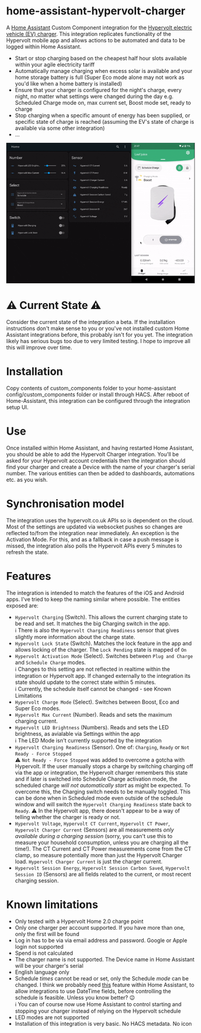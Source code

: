 # home-assistant-hypervolt-charger
A [Home Assistant](https://www.home-assistant.io/) Custom Component integration for the [Hypervolt electric vehicle (EV) charger](https://hypervolt.co.uk/). This integration replicates functionality of the Hypervolt mobile app and allows actions to be automated and data to be logged within Home Assistant.

* Start or stop charging based on the cheapest half hour slots available within your agile electricity tariff
* Automatically manage charging when excess solar is available and your home storage battery is full (Super Eco mode alone may not work as you'd like when a home battery is installed)
* Ensure that your charger is configured for the night's charge, every night, no matter what settings were changed during the day e.g. Scheduled Charge mode on, max current set, Boost mode set, ready to charge
* Stop charging when a specific amount of energy has been supplied, or specific state of charge is reached (assuming the EV's state of charge is available via some other integration)
* ...

![](demo.gif)

# ⚠️ Current State ⚠️

Consider the current state of the integration a beta. If the installation instructions don't make sense to you or you've not installed custom Home Assistant integrations before, this probably isn't for you yet. The integration likely has serious bugs too due to very limited testing. I hope to improve all this will improve over time. 

# Installation

Copy contents of custom_components folder to your home-assistant config/custom_components folder or install through HACS. After reboot of Home-Assistant, this integration can be configured through the integration setup UI.

# Use

Once installed within Home Assistant, and having restarted Home Assistant, you should be able to add the Hypervolt Charger integration. You'll be asked for your Hypervolt account credentials then the integration should find your charger and create a Device with the name of your charger's serial number. The various entities can then be added to dashboards, automations etc. as you wish.

# Synchronisation model

The integration uses the hypervolt.co.uk APIs so is dependent on the cloud. Most of the settings are updated via websocket pushes so changes are reflected to/from the integration near immediately. An exception is the Activation Mode. For this, and as a fallback in case a push message is missed, the integration also polls the Hypervolt APIs every 5 minutes to refresh the state.

# Features

The integration is intended to match the features of the iOS and Android apps. I've tried to keep the naming similar where possible. The entities exposed are:

* `Hypervolt Charging` (Switch). This allows the current charging state to be read and set. It matches the big Charging switch in the app. \
  ℹ️ There is also the `Hypervolt Charging Readiness` sensor that gives slightly more information about the charge state.
* `Hypervolt Lock State` (Switch). Matches the lock feature in the app and allows locking of the charger. The `Lock Pending` state is mapped of `On`
* `Hypervolt Activation Mode` (Select). Switches between `Plug and Charge` and `Schedule Charge` modes.\
  ℹ️ Changes to this setting are not reflected in realtime within the integration or Hypervolt app. If changed externally to the integration its state should update to the correct state within 5 minutes.\
  ℹ️ Currently, the schedule itself cannot be changed - see Known Limitations
* `Hypervolt Charge Mode` (Select). Switches between Boost, Eco and Super Eco modes.
* `Hypervolt Max Current` (Number). Reads and sets the maximum charging current.
* `Hypervolt LED Brightness` (Numbers). Reads and sets the LED brightness, as avialable via Settings within the app\
  ℹ️ The LED Mode isn't currently supported by the integration
* `Hypervolt Charging Readiness` (Sensor). One of: `Charging`, `Ready` or `Not Ready - Force Stopped`\
 ⚠️ `Not Ready - Force Stopped` was added to overcome a gotcha with Hypervolt. If the user manually stops a charge by switching charging off via the app or integration, the Hypervolt charger remembers this state and if later is switched into Schedule Charge activation mode, the scheduled charge *will not automatically start* as might be expected. To overcome this, the Charging switch needs to be manually toggled. This can be done when in Scheduled mode even outside of the schedule window and will switch the `Hypervolt Charging Readiness` state back to `Ready`. ⚠️ In the Hypervolt app, there doesn't appear to be a way of telling whether the charger is ready or not.
* `Hypervolt Voltage`, `Hypervolt CT Current`, `Hypervolt CT Power`, `Hypervolt Charger Current` (Sensors) are all measurements *only available during a charging session* (sorry, you can't use this to measure your household consumption, unless you are charging all the time!). The CT Current and CT Power measurements come from the CT clamp, so measure potentially more than just the Hypervolt Charger load. `Hypervolt Charger Current` is just the charger current.
* `Hypervolt Session Energy`, `Hypervolt Session Carbon Saved`, `Hypervolt Session ID` (Sensors) are all fields related to the current, or most recent charging session.

# Known limitations

* Only tested with a Hypervolt Home 2.0 charge point
* Only one charger per account supported. If you have more than one, only the first will be found
* Log in has to be via via email address and password. Google or Apple login not supported
* Spend is not calculated
* The charger name is not supported. The Device name in Home Assistant will be your charger's serial
* English language only
* Schedule _times_ cannot be read or set, only the Schedule _mode_ can be changed. I think we probably need [this](https://github.com/home-assistant/core/pull/81943) feature within Home Assistant, to allow integrations to use DateTime fields, before controlling the schedule is feasible. Unless you know better? 😉\
  ℹ️ You can of course now use Home Assistant to control starting and stopping your charger instead of relying on the Hypervolt schedule
* LED modes are not supported
* Installation of this integration is very basic. No HACS metadata. No icon
